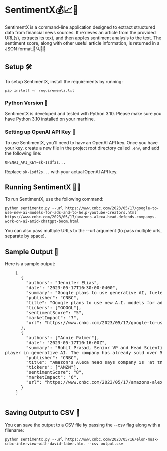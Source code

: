 <!DOCTYPE html>
<html>
<body>
    <h1>SentimentX💰📈🤖</h1>
    <p>SentimentX is a command-line application designed to extract structured data from financial news sources. It retrieves an article from the provided URL(s), extracts its text, and then applies sentiment analysis to the text. The sentiment score, along with other useful article information, is returned in a JSON format.📰🔍😀😠</p>
    <h2>Setup 🛠️</h2>
    <p>To setup SentimentX, install the requirements by running:</p>
    <code>pip install -r requirements.txt</code>
    <h3>Python Version 🐍</h3>
    <p>SentimentX is developed and tested with Python 3.10. Please make sure you have Python 3.10 installed on your machine.</p>
    <h3>Setting up OpenAI API Key 🔑</h3>
    <p>To use SentimentX, you'll need to have an OpenAI API key. Once you have your key, create a new file in the project root directory called <code>.env</code>, and add the following line:</p>
    <code>OPENAI_API_KEY=sk-1sdf2s...</code>
    <p>Replace <code>sk-1sdf2s...</code> with your actual OpenAI API key.</p>
    <h2>Running SentimentX 🏃‍♀️</h2>
    <p>To run SentimentX, use the following command:</p>
    <code>python sentimentx.py --url https://www.cnbc.com/2023/05/17/google-to-use-new-ai-models-for-ads-and-to-help-youtube-creators.html https://www.cnbc.com/2023/05/17/amazons-alexa-head-defends-companys-work-on-ai-amid-chatgpt-boom.html</code>
    <p>You can also pass multiple URLs to the --url argument (to pass multiple urls, separate by space).</p>
    <h2>Sample Output 📄</h2>
    <p>Here is a sample output:</p>
    <pre>
    [
      {
        "authors": "Jennifer Elias",
        "date": "2023-05-17T16:30:00-0400",
        "summary": "Google plans to use generative AI, fueled by large language models (LLMs), to automate advertising and ad-supported consumer services. The company also plans to automate some customer service for its products using new AI models. Google is working on its own internal Stable Diffusion-like product for image creation.",
        "publisher": "CNBC",
        "title": "Google plans to use new A.I. models for ads and to help YouTube creators",
        "tickers": ["GOOGL"],
        "sentimentScore": "5",
        "marketImpact": "7",
        "url": "https://www.cnbc.com/2023/05/17/google-to-use-new-ai-models-for-ads-and-to-help-youtube-creators.html"
      },
      {
        "authors": ["Annie Palmer"],
        "date": "2023-05-17T10:16:00Z",
        "summary": "Rohit Prasad, Senior VP and Head Scientist for Alexa at Amazon, states that the company will be a major```html
player in generative AI. The company has already sold over 500 million Alexa-powered devices worldwide. Prasad claims that Alexa is at the forefront of AI and is an instantly available personal AI that people can communicate with by voice. Amazon is working on making Alexa more conversational and intelligent by creating a new version of its large language model, Alexa Teacher Model. Amazon may also add AI-like features to Alexa in entertainment and storytelling.",
        "publisher": "CNBC",
        "title": "Amazon's Alexa head says company is 'at the forefront of A.I.' as chatbots explode",
        "tickers": ["AMZN"],
        "sentimentScore": "8",
        "marketImpact": "6",
        "url": "https://www.cnbc.com/2023/05/17/amazons-alexa-head-defends-companys-work-on-ai-amid-chatgpt-boom.html"
      }
    ]
    </pre>
    <h2>Saving Output to CSV 📁</h2>
    <p>You can save the output to a CSV file by passing the --csv flag along with a filename:</p>
    <code>python sentimentx.py --url https://www.cnbc.com/2023/05/16/elon-musk-cnbc-interview-with-david-faber.html --csv output.csv</code>
</body>
</html>
